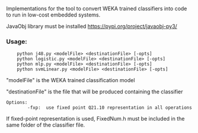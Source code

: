 Implementations for the tool to convert WEKA trained classifiers into code to run in low-cost embedded systems.

JavaObj library must be installed <https://pypi.org/project/javaobj-py3/>

### Usage: 
```
    python j48.py <modelFile> <destinationFile> [-opts]
    python logistic.py <modelFile> <destinationFile> [-opts]
    python mlp.py <modelFile> <destinationFile> [-opts]
    python svmLinear.py <modelFile> <destinationFile> [-opts]
```
    
"modelFile" is the WEKA trained classification model

"destinationFile" is the file that will be produced containing the classifier

```
Options:	
		-fxp:  use fixed point Q21.10 representation in all operations
```

If fixed-point representation is used, FixedNum.h must be included in the same folder of the classifier file.
